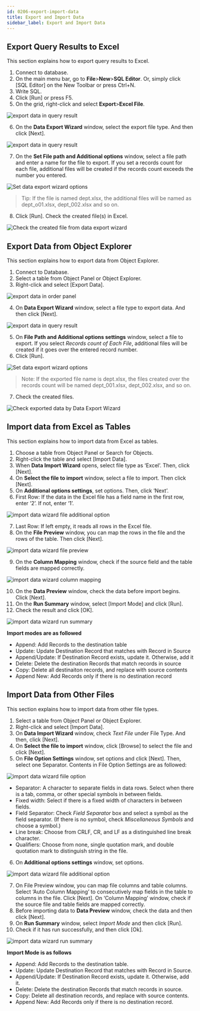 ```yaml
---
id: 0206-export-import-data
title: Export and Import Data
sidebar_label: Export and Import Data
---
```


## Export Query Results to Excel

This section explains how to export query results to Excel.

1. Connect to database.
2. On the main menu bar, go to **File**>**New**>**SQL Editor**. Or, simply click [SQL Editor] on the New Toolbar or press Ctrl+N.
3. Write SQL.
4. Click [Run] or press F5.
5. On the grid, right-click and select **Export**>**Excel File**.

![export data in query result](https://s3.ap-northeast-2.amazonaws.com/sqlgate-resource/captures/wizard/data-export-wizard-04-en.png)

6. On the **Data Export Wizard** window, select the export file type. And then click [Next].

![export data in query result](https://s3.ap-northeast-2.amazonaws.com/sqlgate-resource/captures/export-data/data-export-wizard-selectFileType.png)

7. On the **Set File path and Additional options** window, select a file path and enter a name for the file to export. If you set a records count for each file, additional files will be created if the records count exceeds the number you entered.

![Set data export wizard options](https://s3.ap-northeast-2.amazonaws.com/sqlgate-resource/captures/export-data/data-export-wizard-setFilePath.png)

> Tip: If the file is named dept.xlsx, the additional files will be named as dept_o01.xlsx, dept_002.xlsx and so on.

8. Click [Run]. Check the created file(s) in Excel.

![Check the created file from data export wizard](https://s3.ap-northeast-2.amazonaws.com/sqlgate-manual-content/10949DA2E068FF62A95625A7D1F0B7AE.jpg)





## Export Data from Object Explorer

This section explains how to export data from Object Explorer.

1. Connect to Database.
2. Select a table from Object Panel or Object Explorer.
3. Right-click and select [Export Data].

![export data in order panel](https://s3.ap-northeast-2.amazonaws.com/sqlgate-resource/captures/wizard/data-export-wizard-02-en.png)

4. On **Data Export Wizard** window, select a file type to export data. And then click [Next].

![export data in query result](https://s3.ap-northeast-2.amazonaws.com/sqlgate-resource/captures/export-data/data-export-wizard-selectFileType.png)

5. On **File Path and Additional options settings** window, select a file to export. If you select _Records count of Each File_, additional files will be created if it goes over the entered record number.
6. Click [Run].

![Set data export wizard options](https://s3.ap-northeast-2.amazonaws.com/sqlgate-resource/captures/export-data/data-export-wizard-setFilePath.png)

> Note: If the exported file name is dept.xlsx, the files created over the records count will be named dept_001.xlsx, dept_002.xlsx, and so on.
7. Check the created files.

![Check exported data by Data Export Wizard](https://s3.ap-northeast-2.amazonaws.com/sqlgate-manual-content/10949DA2E068FF62A95625A7D1F0B7AE.jpg)



## Import data from Excel as Tables

This section explains how to import data from Excel as tables.

1. Choose a table from Object Panel or Search for Objects.
2. Right-click the table and select [Import Data].
3. When **Data Import Wizard** opens, select file type as ‘Excel’. Then, click [Next].
4. On **Select the file to import** window, select a file to import. Then click [Next].
5. On **Additional options settings**, set options. Then, click ‘Next’.
6. First Row: If the data in the Excel file has a field name in the first row, enter ‘2’. If not, enter ‘1’.

![import data wizard file additional option](https://s3.ap-northeast-2.amazonaws.com/sqlgate-resource/captures/wizard/data-import-wizard-file-additional-option-en.png)

7. Last Row: If left empty, it reads all rows in the Excel file.
8. On the **File Preview** window, you can map the rows in the file and the rows of the table. Then click [Next].

![import data wizard file preview](https://s3.ap-northeast-2.amazonaws.com/sqlgate-resource/captures/wizard/data-import-wizard-file-preview-en.png)

9. On the **Column Mapping** window, check if the source field and the table fields are mapped correctly.

![import data wizard column mapping](https://s3.ap-northeast-2.amazonaws.com/sqlgate-resource/captures/wizard/data-import-wizard-column-mapping-en.png)

10. On the **Data Preview** window, check the data before import begins. Click [Next].
11. On the **Run Summary** window, select [Import Mode] and click [Run].
12. Check the result and click [OK].

![import data wizard run summary](https://s3.ap-northeast-2.amazonaws.com/sqlgate-resource/captures/wizard/data-import-wizard-run-summary-en.png)

**Import modes are as followed**
- Append: Add Records to the destination table
- Update: Update Destination Record that matches with Record in Source
- Append/Update: If Destination Record exists, update it. Otherwise, add it
- Delete: Delete the destination Records that match records in source
- Copy: Delete all destinaiton records, and replace with source contents
- Append New: Add Records only if there is no destination record


## Import Data from Other Files

This section explains how to import data from other file types.

1. Select a table from Object Panel or Object Explorer.
2. Right-click and select [Import Data].
3. On **Data Import Wizard** window, check _Text File_ under File Type. And then, click [Next].
4. On **Select the file to import** window, click [Browse] to select the file and click [Next].
5. On **File Option Settings** window, set options and click [Next]. Then, select one Separator. Contents in File Option Settings are as followed:

![import data wizard fiile option](https://s3.ap-northeast-2.amazonaws.com/sqlgate-resource/captures/wizard/data-import-wizard-file-option-en.png)

- Separator: A character to separate fields in data rows. Select when there is a tab, comma, or other special symbols in between fields.
- Fixed width: Select if there is a fixed width of characters in between fields.
- Field Separator: Check _Field Separator_ box and select a symbol as the field separator. (If there is no symbol, check _Miscellaneous Symbols_ and choose a symbol.)
- Line break: Choose from CRLF, CR, and LF as a distinguished line break character.
- Qualifiers: Choose from none, single quotation mark, and double quotation mark to distinguish string in the file.
6. On **Additional options settings** window, set options.

![import data wizard file additional option](https://s3.ap-northeast-2.amazonaws.com/sqlgate-resource/captures/wizard/data-import-wizard-file-additional-option-en.png)

7. On File Preview window, you can map file columns and table columns. Select ‘Auto Column Mapping’ to consecutively map fields in the table to columns in the file. Click [Next].
On ‘Column Mapping’ window, check if the source file and table fields are mapped correctly.
8. Before importing data to **Data Preview** window, check the data and then click [Next].
9. On **Run Summary** window, select _Import Mode_ and then click [Run].
10. Check if it has run successfully, and then click [Ok].

![import data wizard run summary](https://s3.ap-northeast-2.amazonaws.com/sqlgate-resource/captures/wizard/data-import-wizard-run-summary-en.png)

**Import Mode is as follows**
- Append: Add Records to the destination table.
- Update: Update Destination Record that matches with Record in Source.
- Append/Update: If Destination Record exists, update it. Otherwise, add it.
- Delete: Delete the destination Records that match records in source.
- Copy: Delete all destination records, and replace with source contents.
- Append New: Add Records only if there is no destination record.